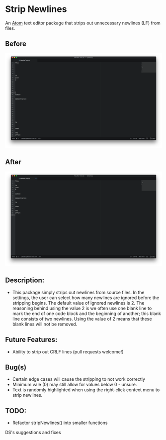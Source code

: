 # Strip Newlines
An [Atom](https://atom.io) text editor package that strips out unnecessary newlines (LF) from files.

## Before
![alt tag](https://raw.githubusercontent.com/JosephTLyons/Strip-Newlines/master/Screenshots/Before.png)

## After
![alt tag](https://raw.githubusercontent.com/JosephTLyons/Strip-Newlines/master/Screenshots/After.png)

## Description:

* This package simply strips out newlines from source files.  In the settings, the user can select how many newlines are ignored before the stripping begins.  The default value of ignored newlines is 2.  The reasoning behind using the value 2 is we often use one blank line to mark the end of one code block and the beginning of another; this blank line consists of two newlines.  Using the value of 2 means that these blank lines will not be removed.

## Future Features:

* Ability to strip out CRLF lines (pull requests welcome!)

## Bug(s)

* Certain edge cases will cause the stripping to not work correctly
* Minimum vale (0) may still allow for values below 0 - unsure.
* Text is randomly highlighted when using the right-click context menu to strip newlines.

## TODO:

* Refactor stripNewlines() into smaller functions


DS's suggestions and fixes
